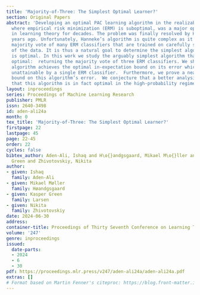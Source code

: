 ```yaml
---
title: 'Majority-of-Three: The Simplest Optimal Learner?'
section: Original Papers
abstract: 'Developing an optimal PAC learning algorithm in the realizable setting,
  where empirical risk minimization (ERM) is suboptimal, was a major open problem
  in learning theory for decades. The problem was finally resolved by Hanneke a few
  years ago. Unfortunately, Hanneke’s algorithm is quite complex as it returns the
  majority vote of many ERM classifiers that are trained on carefully selected subsets
  of the data. It is thus a natural goal to determine the simplest algorithm that
  is optimal. In this work we study the arguably simplest algorithm that could be
  optimal:  returning the majority vote of three ERM classifiers. We show that this
  algorithm achieves the optimal in-expectation bound on its error which is provably
  unattainable by a single ERM classifier.  Furthermore, we prove a near-optimal high-probability
  bound on this algorithm’s error.  We conjecture that a better analysis will prove
  that this algorithm is in fact optimal in the high-probability regime.'
layout: inproceedings
series: Proceedings of Machine Learning Research
publisher: PMLR
issn: 2640-3498
id: aden-ali24a
month: 0
tex_title: 'Majority-of-Three: The Simplest Optimal Learner?'
firstpage: 22
lastpage: 45
page: 22-45
order: 22
cycles: false
bibtex_author: Aden-Ali, Ishaq and H\o{}andgsgaard, Mikael M\o{}ller and Larsen, Kasper
  Green and Zhivotovskiy, Nikita
author:
- given: Ishaq
  family: Aden-Ali
- given: Mikael Møller
  family: Høandgsgaard
- given: Kasper Green
  family: Larsen
- given: Nikita
  family: Zhivotovskiy
date: 2024-06-30
address:
container-title: Proceedings of Thirty Seventh Conference on Learning Theory
volume: '247'
genre: inproceedings
issued:
  date-parts:
  - 2024
  - 6
  - 30
pdf: https://proceedings.mlr.press/v247/aden-ali24a/aden-ali24a.pdf
extras: []
# Format based on Martin Fenner's citeproc: https://blog.front-matter.io/posts/citeproc-yaml-for-bibliographies/
---
```


